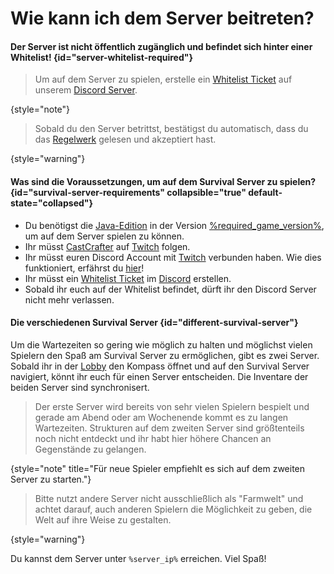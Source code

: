 [rules]: survial-rules.md "Zurück zu den Regeln"

<primary-label ref="survival-server"/>

# Wie kann ich dem Server beitreten?

#### Der Server ist nicht öffentlich zugänglich und befindet sich hinter einer Whitelist! {id="server-whitelist-required"}

> Um auf dem Server zu spielen, erstelle
> ein [Whitelist Ticket](support.md#whitelist-ticket "%click-more-info%") auf
> unserem [Discord Server](%dc_link%).
>
{style="note"}

> Sobald du den Server betrittst, bestätigst du automatisch, dass du
> das [Regelwerk](rules.md) gelesen und akzeptiert hast.
>
{style="warning"}

#### Was sind die Voraussetzungen, um auf dem Survival Server zu spielen? {id="survival-server-requirements" collapsible="true" default-state="collapsed"}

- Du benötigst die [Java-Edition](https://de.minecraft.wiki/w/Java_Edition) in der Version [%required_game_version%](%required_game_version_link%), um auf dem Server spielen zu können.
- Ihr müsst [CastCrafter](%twitch_cast%) auf [Twitch](%twitch%) folgen.
- Ihr müsst euren Discord Account mit [Twitch](%twitch%) verbunden haben.
  Wie dies funktioniert, erfährst
  du [hier](support.md#link-twitch "Wie du deine Accounts verknüpfst erfährst du hier!")!
- Ihr müsst ein [Whitelist Ticket](support.md#whitelist-ticket "%click-more-info%")
  im [Discord](%dc_link%) erstellen.
- Sobald ihr euch auf der Whitelist befindet, dürft ihr den Discord Server nicht mehr verlassen.

#### Die verschiedenen Survival Server {id="different-survival-server"}

Um die Wartezeiten so gering wie möglich zu halten und möglichst vielen Spielern den Spaß am Survival Server zu ermöglichen, gibt es zwei Server.
Sobald ihr in der [Lobby](servers.md#lobby-server) den Kompass öffnet und auf den Survival Server navigiert, könnt ihr euch für einen Server entscheiden.
Die Inventare der beiden Server sind synchronisert.
> Der erste Server wird bereits von sehr vielen Spielern bespielt und gerade am Abend oder am Wochenende kommt es zu langen Wartezeiten.
> Strukturen auf dem zweiten Server sind größtenteils noch nicht entdeckt und ihr habt hier höhere Chancen an Gegenstände zu gelangen. 
> 
{style="note" title="Für neue Spieler empfiehlt es sich auf dem zweiten Server zu starten."}

> Bitte nutzt andere Server nicht ausschließlich als "Farmwelt" und achtet darauf, auch anderen Spielern die Möglichkeit zu geben,
> die Welt auf ihre Weise zu gestalten.
>
{style="warning"}

Du kannst dem Server unter `%server_ip%` erreichen. Viel Spaß!
